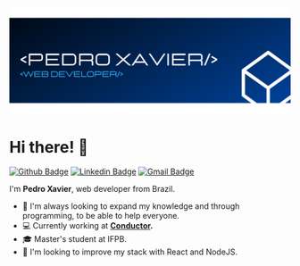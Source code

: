 ![dev-pedro-xavier](https://github.com/pedrohsxavier/pedrohsxavier/blob/master/icons/capa.png "dev-pedro-xavier")

# Hi there! :wave:

[![Github Badge](https://img.shields.io/badge/github-%23100000.svg?&style=for-the-badge&logo=github&logoColor=white&link=https://github.com/pedrohsxavier/)](https://github.com/pedrohsxavier/) [![Linkedin Badge](https://img.shields.io/badge/linkedin-%230077B5.svg?&style=for-the-badge&logo=linkedin&logoColor=white&link=https://www.linkedin.com/in/pedrohenriquexavier/)](https://www.linkedin.com/in/pedrohenriquexavier/) [![Gmail Badge](https://img.shields.io/badge/gmail-%23D14836.svg?&style=for-the-badge&logo=gmail&logoColor=white&link=mailto:phsxlive@gmail.com)](mailto:phsxlive@gmail.com)


I'm **Pedro Xavier**, web developer from Brazil.

- :blue_heart: I'm always looking to expand my knowledge and through programming, to be able to help everyone.
- :computer: Currently working at **[Conductor](https://conductor.com.br/en/).**
- :mortar_board: Master's student at IFPB.
- :dart: I'm looking to improve my stack with React and NodeJS.
